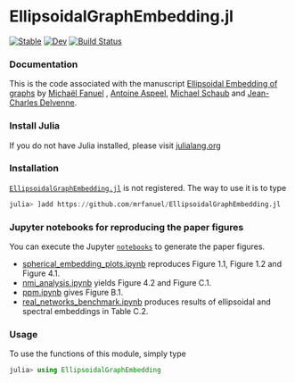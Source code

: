 # EllipsoidalGraphEmbedding.jl

[![Stable](https://img.shields.io/badge/docs-stable-blue.svg)](https://mrfanuel.github.io/SphericalGraphEmbedding.jl/stable)
[![Dev](https://img.shields.io/badge/docs-dev-blue.svg)](https://mrfanuel.github.io/SphericalGraphEmbedding.jl/dev)
[![Build Status](https://github.com/mrfanuel/SphericalGraphEmbedding.jl/actions/workflows/CI.yml/badge.svg?branch=main)](https://github.com/mrfanuel/SphericalGraphEmbedding.jl/actions/workflows/CI.yml?query=branch%3Amain)



### Documentation
This is the code associated with the manuscript 
[Ellipsoidal Embedding of graphs](https://github.com/mrfanuel/SphericalGraphEmbedding.jl)
by [Michaël Fanuel](https://mrfanuel.github.io/) , [Antoine Aspeel](https://scholar.google.com/citations?user=EDDQMfgAAAAJ&hl=en), [Michael Schaub](https://michaelschaub.github.io/) and [Jean-Charles Delvenne](https://perso.uclouvain.be/jean-charles.delvenne/welcome.html).

### Install Julia

If you do not have Julia installed, please visit [julialang.org](https://julialang.org/learning/getting-started/)
### Installation

[`EllipsoidalGraphEmbedding.jl`](https://github.com/mrfanuel/EllipsoidalGraphEmbedding.jl) is not registered.
The way to use it is to type

```julia
julia> ]add https://github.com/mrfanuel/EllipsoidalGraphEmbedding.jl
```

### Jupyter notebooks for reproducing the paper figures

You can execute the Jupyter [`notebooks`](https://github.com/mrfanuel/EllipsoidalGraphEmbedding.jl/blob/master/notebooks) to generate the paper figures.

- [spherical_embedding_plots.ipynb](https://github.com/mrfanuel/EllipsoidalGraphEmbedding.jl/blob/main/notebooks/spherical_embedding_plots.ipynb) reproduces Figure 1.1, Figure 1.2 and Figure 4.1.
- [nmi_analysis.ipynb](https://github.com/mrfanuel/EllipsoidalGraphEmbedding.jl/blob/main/notebooks/nmi_analysis.ipynb) yields Figure 4.2 and Figure C.1.
- [ppm.ipynb](https://github.com/mrfanuel/EllipsoidalGraphEmbedding.jl/blob/main/notebooks/ppm.ipynb) gives Figure B.1.
- [real_networks_benchmark.ipynb](https://github.com/mrfanuel/EllipsoidalGraphEmbedding.jl/blob/main/notebooks/real_networks_benchmark.ipynb) produces results of ellipsoidal and spectral embeddings in Table C.2.

### Usage

To use the functions of this module, simply type

```julia
julia> using EllipsoidalGraphEmbedding
```
